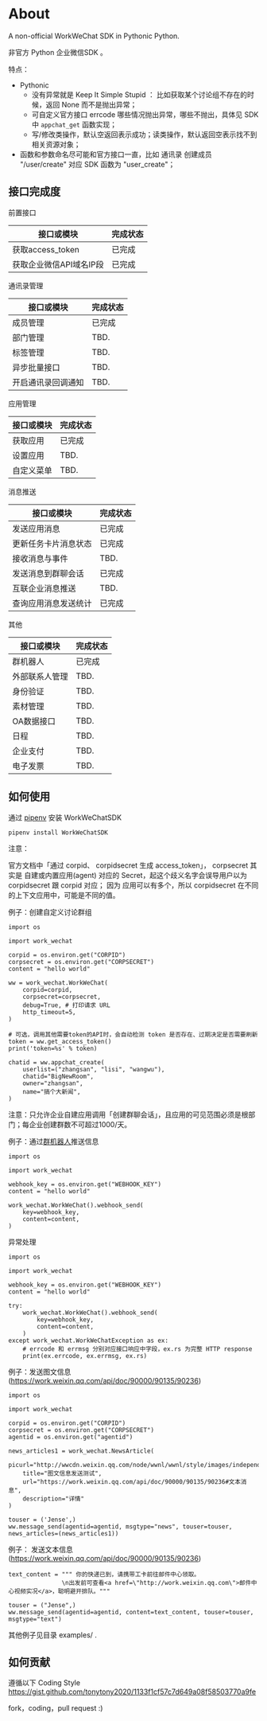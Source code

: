 # About

A non-official WorkWeChat SDK in Pythonic Python.

非官方 Python 企业微信SDK 。

特点：

 - Pythonic
   - 没有异常就是 Keep It Simple Stupid ： 比如获取某个讨论组不存在的时候，返回 None 而不是抛出异常；
   - 可自定义官方接口 errcode 哪些情况抛出异常，哪些不抛出，具体见 SDK 中 `appchat_get` 函数实现；
   - 写/修改类操作，默认空返回表示成功；读类操作，默认返回空表示找不到相关资源对象；
 - 函数和参数命名尽可能和官方接口一直，比如 通讯录 创建成员 "/user/create" 对应 SDK 函数为 "user_create"；


## 接口完成度

前置接口

接口或模块 | 完成状态
------------ | -------------
获取access_token | 已完成
获取企业微信API域名IP段 | 已完成


通讯录管理

接口或模块 | 完成状态
------------ | -------------
成员管理 | 已完成
部门管理 | TBD.
标签管理 | TBD.
异步批量接口 | TBD.
开启通讯录回调通知 | TBD.


应用管理

接口或模块 | 完成状态
------------ | -------------
获取应用 | 已完成
设置应用 | TBD.
自定义菜单 | TBD.


消息推送

接口或模块 | 完成状态
------------ | -------------
发送应用消息 | 已完成
更新任务卡片消息状态 | 已完成
接收消息与事件 | TBD.
发送消息到群聊会话 | 已完成
互联企业消息推送 | TBD.
查询应用消息发送统计 | 已完成


其他

接口或模块 | 完成状态
------------ | -------------
群机器人 | 已完成
外部联系人管理 | TBD.
身份验证 | TBD.
素材管理 | TBD.
OA数据接口 | TBD.
日程 | TBD.
企业支付 | TBD.
电子发票 | TBD.


## 如何使用

通过 [pipenv](https://pipenv.kennethreitz.org/) 安装 WorkWeChatSDK

    pipenv install WorkWeChatSDK



注意：

官方文档中「通过 corpid、 corpidsecret 生成 access_token」，
corpsecret 其实是 自建或内置应用(agent) 对应的 Secret，起这个歧义名字会误导用户以为 corpidsecret 跟 corpid 对应；
因为 应用可以有多个，所以 corpidsecret 在不同的上下文应用中，可能是不同的值。


例子：创建自定义讨论群组

    import os

    import work_wechat

    corpid = os.environ.get("CORPID")
    corpsecret = os.environ.get("CORPSECRET")
    content = "hello world"

    ww = work_wechat.WorkWeChat(
        corpid=corpid,
        corpsecret=corpsecret,
        debug=True, # 打印请求 URL
        http_timeout=5,
    )

    # 可选，调用其他需要token的API时，会自动检测 token 是否存在、过期决定是否需要刷新
    token = ww.get_access_token()
    print('token=%s' % token)

    chatid = ww.appchat_create(
        userlist=("zhangsan", "lisi", "wangwu"),
        chatid="BigNewRoom",
        owner="zhangsan",
        name="搞个大新闻",
    )

注意：只允许企业自建应用调用「创建群聊会话」，且应用的可见范围必须是根部门；每企业创建群数不可超过1000/天。


例子：通过[群机器人](https://work.weixin.qq.com/api/doc/90000/90136/91770)推送信息

    import os

    import work_wechat

    webhook_key = os.environ.get("WEBHOOK_KEY")
    content = "hello world"

    work_wechat.WorkWeChat().webhook_send(
        key=webhook_key,
        content=content,
    )


异常处理

    import os

    import work_wechat

    webhook_key = os.environ.get("WEBHOOK_KEY")
    content = "hello world"

    try:
        work_wechat.WorkWeChat().webhook_send(
            key=webhook_key,
            content=content,
        )
    except work_wechat.WorkWeChatException as ex:
        # errcode 和 errmsg 分别对应接口响应中字段，ex.rs 为完整 HTTP response
        print(ex.errcode, ex.errmsg, ex.rs)

例子：发送图文信息(https://work.weixin.qq.com/api/doc/90000/90135/90236)

    import os

    import work_wechat
    
    corpid = os.environ.get("CORPID")
    corpsecret = os.environ.get("CORPSECRET")
    agentid = os.environ.get("agentid")

    news_articles1 = work_wechat.NewsArticle(
        picurl="http://wwcdn.weixin.qq.com/node/wwnl/wwnl/style/images/independent/favicon/favicon_48h$c976bd14.png",
        title="图文信息发送测试",
        url="https://work.weixin.qq.com/api/doc/90000/90135/90236#文本消息",
        description="详情"
    )

    touser = ('Jense',)
    ww.message_send(agentid=agentid, msgtype="news", touser=touser, news_articles=(news_articles1))
    
    
例子： 发送文本信息(https://work.weixin.qq.com/api/doc/90000/90135/90236)
    
    text_content = """ 你的快递已到，请携带工卡前往邮件中心领取。
                   \n出发前可查看<a href=\"http://work.weixin.qq.com\">邮件中心视频实况</a>，聪明避开排队。"""

    touser = ("Jense",)
    ww.message_send(agentid=agentid, content=text_content, touser=touser, msgtype="text")

    


其他例子见目录 examples/ .


## 如何贡献

遵循以下 Coding Style  
https://gist.github.com/tonytony2020/1133f1cf57c7d649a08f58503770a9fe

fork，coding，pull request :)

